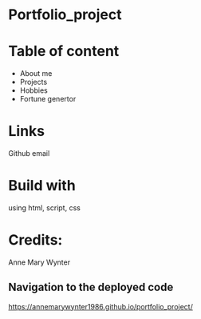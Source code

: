 # Portfolio_project

# Table of content
* About me
* Projects
* Hobbies
* Fortune genertor

# Links
Github
email

# Build with
 using html, script, css

# Credits:
Anne Mary Wynter

## Navigation to the deployed code
 https://annemarywynter1986.github.io/portfolio_project/